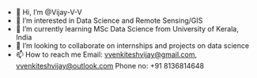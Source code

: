 - 👋 Hi, I’m @Vijay-V-V
- 👀 I’m interested in Data Science and Remote Sensing/GIS
- 🌱 I’m currently learning MSc Data Science from University of Kerala, India
- 💞️ I’m looking to collaborate on internships and projects on data science
- 📫 How to reach me 
          Email: vvenkiteshvijay@gmail.com,
                 vvenkiteshvijay@outlook.com
          Phone no: +91 8136814648

<!---
Vijay-V-V/Vijay-V-V is a ✨ special ✨ repository because its `README.md` (this file) appears on your GitHub profile.
You can click the Preview link to take a look at your changes.
--->
